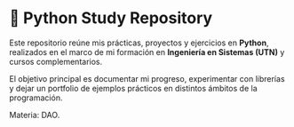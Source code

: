 # 🐍 Python Study Repository  
Este repositorio reúne mis prácticas, proyectos y ejercicios en **Python**, realizados en el marco de mi formación en **Ingeniería en Sistemas (UTN)** y cursos complementarios.  

El objetivo principal es documentar mi progreso, experimentar con librerías y dejar un portfolio de ejemplos prácticos en distintos ámbitos de la programación.  

Materia: DAO.

